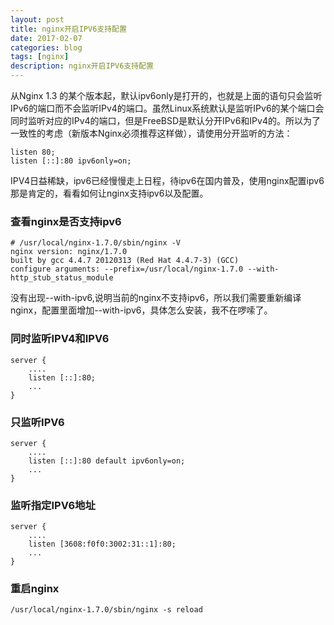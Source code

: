 ```yaml
---
layout: post
title: nginx开启IPV6支持配置
date: 2017-02-07
categories: blog
tags: [nginx]
description: nginx开启IPV6支持配置
---
```


从Nginx 1.3 的某个版本起，默认ipv6only是打开的，也就是上面的语句只会监听IPv6的端口而不会监听IPv4的端口。虽然Linux系统默认是监听IPv6的某个端口会同时监听对应的IPv4的端口，但是FreeBSD是默认分开IPv6和IPv4的。所以为了一致性的考虑（新版本Nginx必须推荐这样做），请使用分开监听的方法：

    listen 80;
    listen [::]:80 ipv6only=on;

IPV4日益稀缺，ipv6已经慢慢走上日程，待ipv6在国内普及，使用nginx配置ipv6那是肯定的，看看如何让nginx支持ipv6以及配置。

### 查看nginx是否支持ipv6

    # /usr/local/nginx-1.7.0/sbin/nginx -V
	nginx version: nginx/1.7.0
	built by gcc 4.4.7 20120313 (Red Hat 4.4.7-3) (GCC) 
	configure arguments: --prefix=/usr/local/nginx-1.7.0 --with-http_stub_status_module

没有出现--with-ipv6,说明当前的nginx不支持ipv6，所以我们需要重新编译nginx，配置里面增加--with-ipv6，具体怎么安装，我不在啰嗦了。

### 同时监听IPV4和IPV6

	server {
		....
		listen [::]:80;
		...
	}
 
### 只监听IPV6

	server {
		....
		listen [::]:80 default ipv6only=on;
		...
	}

### 监听指定IPV6地址

	server {
		....
		listen [3608:f0f0:3002:31::1]:80;
		...
	}

### 重启nginx

    /usr/local/nginx-1.7.0/sbin/nginx -s reload
 